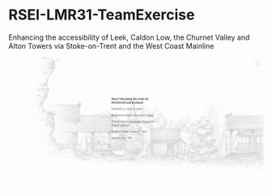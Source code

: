 # RSEI-LMR31-TeamExercise
Enhancing the accessibility of Leek, Caldon Low, the Churnet Valley and Alton Towers via Stoke-on-Trent and the West Coast Mainline

![Alt text](/screencapture-fotisz-github-io-RSEI-LMR31-TeamExercise-1507153405435.png?raw=true "Optional Title")

